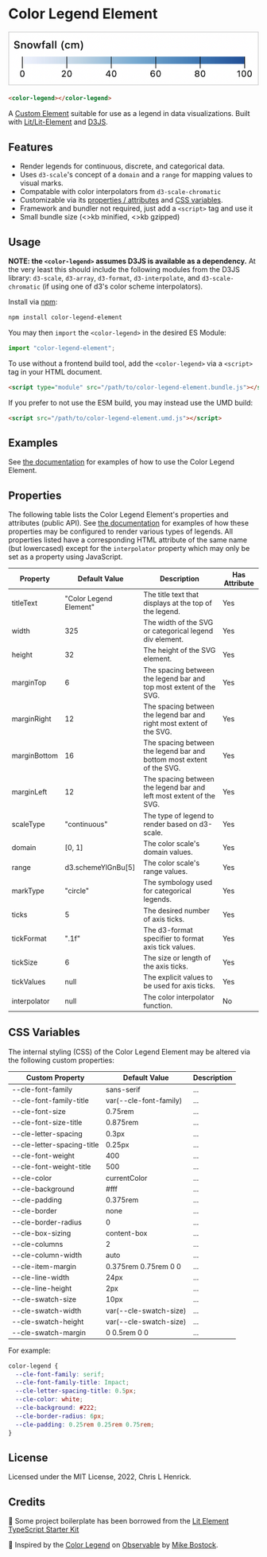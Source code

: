 # Color Legend Element

![Screenshot of color-legend-element](./docs-src/assets/color-legend-element.png)

```html
<color-legend></color-legend>
```

A [Custom Element](https://developer.mozilla.org/en-US/docs/Web/Web_Components/Using_custom_elements) suitable for use as a legend in data visualizations. Built with [Lit/Lit-Element](https://lit.dev/) and [D3JS](https://d3js.org/).

## Features

- Render legends for continuous, discrete, and categorical data.
- Uses `d3-scale`'s concept of a `domain` and a `range` for mapping values to visual marks.
- Compatable with color interpolators from `d3-scale-chromatic`
- Customizable via its [properties / attributes](#properties) and [CSS variables](#css-variables).
- Framework and bundler not required, just add a `<script>` tag and use it
- Small bundle size (<>kb minified, <>kb gzipped)

## Usage

**NOTE: the `<color-legend>` assumes D3JS is available as a dependency.** At the very least this should include the following modules from the D3JS library: `d3-scale`, `d3-array`, `d3-format`, `d3-interpolate`, and `d3-scale-chromatic` (if using one of d3's color scheme interpolators).

Install via [npm](https://www.npmjs.com/package/color-legend-element):

```bash
npm install color-legend-element
```

You may then `import` the `<color-legend>` in the desired ES Module:

```js
import "color-legend-element";
```

To use without a frontend build tool, add the `<color-legend>` via a `<script>` tag in your HTML document.

```html
<script type="module" src="/path/to/color-legend-element.bundle.js"></script>
```

If you prefer to not use the ESM build, you may instead use the UMD build:

```html
<script src="/path/to/color-legend-element.umd.js"></script>
```

## Examples

See [the documentation](https://clhenrick.github.io/color-legend-element) for examples of how to use the Color Legend Element.

## Properties

The following table lists the Color Legend Element's properties and attributes (public API). See [the documentation](https://clhenrick.github.io/color-legend-element) for examples of how these properties may be configured to render various types of legends. All properties listed have a corresponding HTML attribute of the same name (but lowercased) except for the `interpolator` property which may only be set as a property using JavaScript.

| Property     | Default Value          | Description                                                           | Has Attribute |
|--------------|------------------------|-----------------------------------------------------------------------|---------------|
| titleText    | "Color Legend Element" | The title text that displays at the top of the legend.                | Yes           |
| width        | 325                    | The width of the SVG or categorical legend div element.               | Yes           |
| height       | 32                     | The height of the SVG element.                                        | Yes           |
| marginTop    | 6                      | The spacing between the legend bar and top most extent of the SVG.    | Yes           |
| marginRight  | 12                     | The spacing between the legend bar and right most extent of the SVG.  | Yes           |
| marginBottom | 16                     | The spacing between the legend bar and bottom most extent of the SVG. | Yes           |
| marginLeft   | 12                     | The spacing between the legend bar and left most extent of the SVG.   | Yes           |
| scaleType    | "continuous"           | The type of legend to render based on d3-scale.                       | Yes           |
| domain       | [0, 1]                 | The color scale's domain values.                                      | Yes           |
| range        | d3.schemeYlGnBu[5]     | The color scale's range values.                                       | Yes           |
| markType     | "circle"               | The symbology used for categorical legends.                           | Yes           |
| ticks        | 5     | The desired number of axis ticks.                                     | Yes           |
| tickFormat   | ".1f"                  | The d3-format specifier to format axis tick values.                   | Yes           |
| tickSize     | 6                      | The size or length of the axis ticks.                                 | Yes           |
| tickValues   | null                   | The explicit values to be used for axis ticks.                        | Yes           |
| interpolator | null                   | The color interpolator function.                                      | No            |

## CSS Variables

The internal styling (CSS) of the Color Legend Element may be altered via the following custom properties:

| Custom Property            | Default Value          | Description |
|----------------------------|------------------------|-------------|
| --cle-font-family          | sans-serif             | ...         |
| --cle-font-family-title    | var(--cle-font-family) | ...         |
| --cle-font-size            | 0.75rem                | ...         |
| --cle-font-size-title      | 0.875rem               | ...         |
| --cle-letter-spacing       | 0.3px                  | ...         |
| --cle-letter-spacing-title | 0.25px                 | ...         |
| --cle-font-weight          | 400                    | ...         |
| --cle-font-weight-title    | 500                    | ...         |
| --cle-color                | currentColor           | ...         |
| --cle-background           | #fff                   | ...         |
| --cle-padding              | 0.375rem               | ...         |
| --cle-border               | none                   | ...         |
| --cle-border-radius        | 0                      | ...         |
| --cle-box-sizing           | content-box            | ...         |
| --cle-columns              | 2                      | ...         |
| --cle-column-width         | auto                   | ...         |
| --cle-item-margin          | 0.375rem 0.75rem 0 0   | ...         |
| --cle-line-width           | 24px                   | ...         |
| --cle-line-height          | 2px                    | ...         |
| --cle-swatch-size          | 10px                   | ...         |
| --cle-swatch-width         | var(--cle-swatch-size) | ...         |
| --cle-swatch-height        | var(--cle-swatch-size) | ...         |
| --cle-swatch-margin        | 0 0.5rem 0 0           | ...         |


For example:

```css
color-legend {
  --cle-font-family: serif;
  --cle-font-family-title: Impact;
  --cle-letter-spacing-title: 0.5px;
  --cle-color: white;
  --cle-background: #222;
  --cle-border-radius: 6px;
  --cle-padding: 0.25rem 0.25rem 0.75rem;
}
```

## License

Licensed under the MIT License, 2022, Chris L Henrick.

## Credits

🙏 Some project boilerplate has been borrowed from the [Lit Element TypeScript Starter Kit](#)

🙏 Inspired by the [Color Legend](https://observablehq.com/@d3/color-legend) on [Observable](https://observablehq.com) by [Mike Bostock](https://observablehq.com/@mbostock).